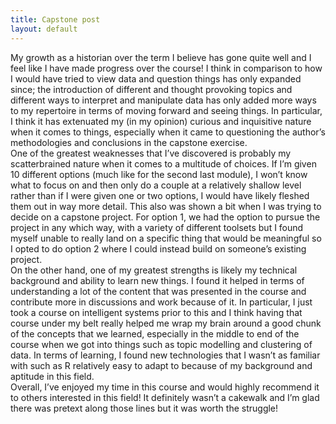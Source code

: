 ```yaml
---
title: Capstone post 
layout: default
---
```


My growth as a historian over the term I believe has gone quite well and I feel like I have made progress over the course! I think in comparison to how I would have tried to view data and question things has only expanded since; the introduction of different and thought provoking topics and different ways to interpret and manipulate data has only added more ways to my repertoire in terms of moving forward and seeing things. In particular, I think it has extenuated my (in my opinion) curious and inquisitive nature when it comes to things, especially when it came to questioning the author’s methodologies and conclusions in the capstone exercise.   
One of the greatest weaknesses that I’ve discovered is probably my scatterbrained nature when it comes to a multitude of choices. If I’m given 10 different options (much like for the second last module), I won’t know what to focus on and then only do a couple at a relatively shallow level rather than if I were given one or two options, I would have likely fleshed them out in way more detail. This also was shown a bit when I was trying to decide on a capstone project. For option 1, we had the option to pursue the project in any which way, with a variety of different toolsets but I found myself unable to really land on a specific thing that would be meaningful so I opted to do option 2 where I could instead build on someone’s existing project.   
On the other hand, one of my greatest strengths is likely my technical background and ability to learn new things. I found it helped in terms of understanding a lot of the content that was presented in the course and contribute more in discussions and work because of it. In particular, I just took a course on intelligent systems prior to this and I think having that course under my belt really helped me wrap my brain around a good chunk of the concepts that we learned, especially in the middle to end of the course when we got into things such as topic modelling and clustering of data. In terms of learning, I found new technologies that I wasn’t as familiar with such as R relatively easy to adapt to because of my background and aptitude in this field.  
Overall, I’ve enjoyed my time in this course and would highly recommend it to others interested in this field! It definitely wasn’t a cakewalk and I’m glad there was pretext along those lines but it was worth the struggle!   
